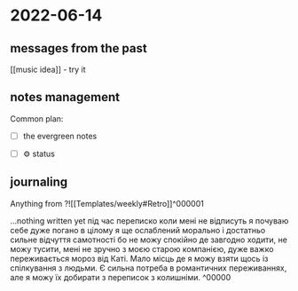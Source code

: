 # 2022-06-14
## messages from the past
[[music idea]] - try it

## notes management

Common plan:
- [ ] the evergreen notes 
- [ ] ⚙️ status



## journaling 

Anything from ?![[Templates/weekly#Retro]]^000001


...nothing written yet
під час переписко коли мені не відписуть я почуваю себе дуже погано
в цілому я ще ослаблений морально і достатньо сильне відчуття самотності бо не можу спокійно де завгодно ходити, не можу тусити, мені не зручно з моєю старою компанією, дуже важко переживається мороз від Каті.
Мало місць де я можу взяти щось із спілкування з людьми.
Є сильна потреба в романтичних переживаннях, але я можу їх добирати з переписок з колишніми.
^00000




